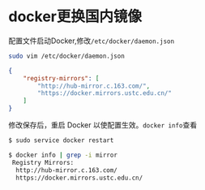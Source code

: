 # docker更换国内镜像

配置文件启动Docker,修改`/etc/docker/daemon.json`

```bash
sudo vim /etc/docker/daemon.json
```

```json
{
    "registry-mirrors": [
        "http://hub-mirror.c.163.com/",
        "https://docker.mirrors.ustc.edu.cn/"
    ]
}
```

修改保存后，重启 Docker 以使配置生效。`docker info`查看

```bash
$ sudo service docker restart

$ docker info | grep -i mirror
 Registry Mirrors:
  http://hub-mirror.c.163.com/
  https://docker.mirrors.ustc.edu.cn/
```

